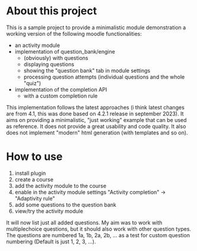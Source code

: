 # About this project
This is a sample project to provide a minimalistic module demonstration a working version of the following moodle functionalities:
- an activity module
- implementation of question_bank/engine 
  - (obviously) with questions
  - displaying questions
  - showing the "question bank" tab in module settings
  - processing question attempts (individual questions and the whole "quiz")
- implementation of the completion API
  - with a custom completion rule

This implementation follows the latest approaches (i think latest changes are from 4.1, this was done based on 4.2.1 release in september 2023).
It aims on providing a minimalistic, "just working" example that can be used as reference.
It does not provide a great usability and code quality. It also does not implement "modern" html generation (with templates and so on).

# How to use
1) install plugin
2) create a course
3) add the activity module to the course
4) enable in the activity module settings "Activity completion" -> "Adaptivity rule"
5) add some questions to the question bank
6) view/try the activity module

It will now list just all added questions. My aim was to work with multiplechoice questions, but it should also work with other question types.
The questions are numbered 1a, 1b, 2a, 2b, ... as a test for custom question numbering (Default is just 1, 2, 3, ...).



